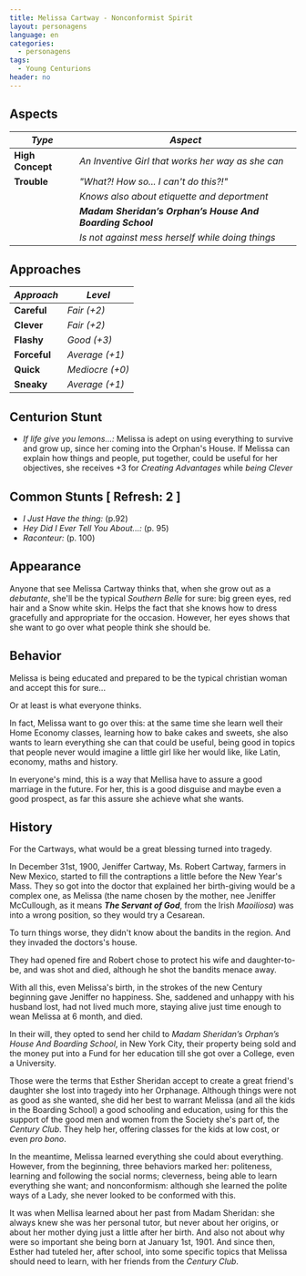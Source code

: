 ```yaml
---
title: Melissa Cartway - Nonconformist Spirit
layout: personagens
language: en
categories:
  - personagens
tags:
  - Young Centurions
header: no
---
```



## Aspects

| ***Type***       | ***Aspect***                                           |
|------------------|--------------------------------------------------------|
| __High Concept__ | _An Inventive Girl that works her way as she can_      |
| __Trouble__  | _"What?! How so... I can't do this?!"_                 |
|                  | _Knows also about etiquette and deportment_            |
|                  | ___Madam Sheridan’s Orphan’s House And Boarding School___  |
|                  | _Is not against mess herself while doing things_       |

## Approaches

| ***Approach***  | ***Level***     |
|-----------------|-----------------|
| __Careful__     | _Fair (+2)_ |
| __Clever__      | _Fair (+2)_ |
| __Flashy__      | _Good (+3)_      |
| __Forceful__    | _Average (+1)_  |
| __Quick__       | _Mediocre (+0)_ |
| __Sneaky__      | _Average (+1)_  |

## Centurion Stunt

+ _If life give you lemons...:_ Melissa is adept on using everything to survive and grow up, since her coming into the Orphan's House. If Melissa can explain how things and people, put together, could be useful for her objectives, she receives +3 for _Creating Advantages_ while _being Clever_

## Common Stunts [ Refresh: 2 ]

+ _I Just Have the thing:_ (p.92)
+ _Hey Did I Ever Tell You About...:_ (p. 95)
+ _Raconteur:_ (p. 100)

## Appearance

Anyone that see Melissa Cartway thinks that, when she grow out as a _debutante_, she'll be the typical _Southern Belle_ for sure: big green eyes, red hair and a Snow white skin. Helps the fact that she knows how to dress gracefully and appropriate for the occasion. However, her eyes shows that she want to go over what people think she should be.

## Behavior

Melissa is being educated and prepared to be the typical christian woman and accept this for sure...

Or at least is what everyone thinks.

In fact, Melissa want to go over this: at the same time she learn well their Home Economy classes, learning how to bake cakes and sweets, she also wants to learn everything she can that could be useful, being good in topics that people never would imagine a little girl like her would like, like Latin, economy, maths and history.

In everyone's mind, this is a way that Mellisa have to assure a good marriage in the future. For her, this is a good disguise and maybe even a good prospect, as far this assure she achieve what she wants.

## History

For the Cartways, what would be a great blessing turned into tragedy.

In December 31st, 1900, Jeniffer Cartway, Ms. Robert Cartway, farmers in New Mexico, started to fill the contraptions a little before the New Year's Mass. They so got into the doctor that explained her birth-giving would be a complex one, as Melissa (the name chosen by the mother, nee Jeniffer McCullough, as it means ___The Servant of God___, from the Irish _Maoilíosa_) was into a wrong position, so they would try a Cesarean.

To turn things worse, they didn't know about the bandits in the region. And they invaded the doctors's house.

They had opened fire and Robert chose to protect his wife and daughter-to-be, and was shot and died, although he shot the bandits menace away.

With all this, even Melissa's birth, in the strokes of the new Century beginning gave Jeniffer no happiness. She, saddened and unhappy with his husband lost, had not lived much more, staying alive just time enough to wean Melissa at 6 month, and died.

In their will, they opted to send her child to _Madam Sheridan’s Orphan’s House And Boarding School_, in New York City, their property being sold and the money put into a Fund for her education till she got over a College, even a University.

Those were the terms that Esther Sheridan accept to create a great friend's daughter she lost into tragedy into her Orphanage. Although things were not as good as she wanted, she did her best to warrant Melissa (and all the kids in the Boarding School) a good schooling and education, using for this the support of the good men and women from the Society she's part of, the _Century Club_. They help her, offering classes for the kids at low cost, or even _pro bono_.

In the meantime, Melissa learned everything she could about everything. However, from the beginning, three behaviors marked her: politeness, learning and following the social norms; cleverness, being able to learn everything she want; and nonconformism: although she learned the polite ways of a Lady, she never looked to be conformed with this.

It was when Mellisa learned about her past from Madam Sheridan: she always knew she was her personal tutor, but never about her origins, or about her mother dying just a little after her birth. And also not about why were so important she being born at January 1st, 1901. And since then, Esther had tuteled her, after school, into some specific topics that Melissa should need to learn, with her friends from the _Century Club_.
